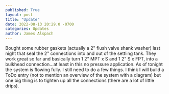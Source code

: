 ```yaml
---
published: True
layout: post
title: "Update"
date: 2022-08-13 20:29.0 -0700
categories: Updates
author: James Alspach
---
```

Bought some rubber gaskets (actually a 2" flush valve shank washer) last night that seal the 2" connections into and out of the settling tank. They work great so far and basically turn 1 2" MPT x S and 1 2" S x FPT, into a bulkhead connection...at least in this no pressure application.
As of tonight the system is flowing fully. 
I still need to do a few things. I think I will build a ToDo entry (not to mention an overview of the system with a diagram) but one big thing is to tighten up all the connections (there are a lot of little drips).